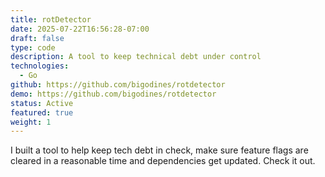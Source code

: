 ```yaml
---
title: rotDetector
date: 2025-07-22T16:56:28-07:00
draft: false
type: code
description: A tool to keep technical debt under control
technologies:
  - Go
github: https://github.com/bigodines/rotdetector
demo: https://github.com/bigodines/rotdetector
status: Active
featured: true
weight: 1
---
```

I built a tool to help keep tech debt in check, make sure feature flags are cleared in a reasonable time and dependencies get updated. Check it out.

